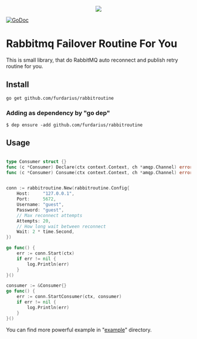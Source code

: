 <p align="center"><img src="https://habrastorage.org/webt/59/e2/71/59e271948a792190098780.png"></p>

[![GoDoc](https://godoc.org/github.com/furdarius/rabbitroutine?status.svg)](https://godoc.org/github.com/furdarius/rabbitroutine)

# Rabbitmq Failover Routine For You

This is small library, that do RabbitMQ auto reconnect and publish retry routine for you.

## Install
```
go get github.com/furdarius/rabbitroutine
```

### Adding as dependency by "go dep"
```
$ dep ensure -add github.com/furdarius/rabbitroutine
```

## Usage


```go

type Consumer struct {}
func (c *Consumer) Declare(ctx context.Context, ch *amqp.Channel) error {}
func (c *Consumer) Consume(ctx context.Context, ch *amqp.Channel) error {}


conn := rabbitroutine.New(rabbitroutine.Config{
    Host:     "127.0.0.1",
    Port:     5672,
    Username: "guest",
    Password: "guest",
    // Max reconnect attempts
    Attempts: 20,
    // How long wait between reconnect
    Wait: 2 * time.Second,
})

go func() {
    err := conn.Start(ctx)
    if err != nil {
    	log.Println(err)
    }
}()

consumer := &Consumer{}
go func() {
    err := conn.StartConsumer(ctx, consumer)
    if err != nil {
        log.Println(err)
    }
}()
```

You can find more powerful example in "[example](https://github.com/furdarius/rabbitroutine/tree/master/example)" directory.